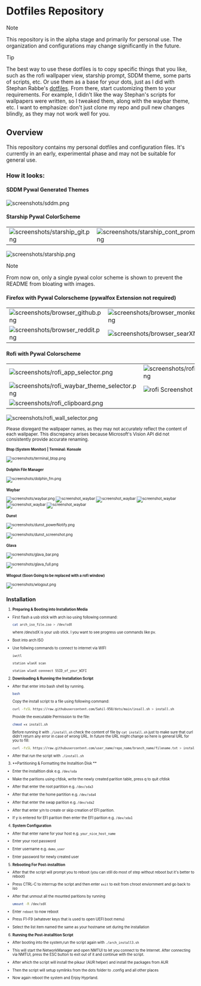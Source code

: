 # Dotfiles Repository

> [!NOTE]  
> This repository is in the alpha stage and primarily for personal use. The organization and configurations may change significantly in the future.

> [!Tip]
> The best way to use these dotfiles is to copy specific things that you like, such as the rofi wallpaper view, starship prompt, SDDM theme, some parts of scripts, etc. Or use them as a base for your dots, just as I did with Stephan Rabbe's [dotfiles](https://gitlab.com/stephan-raabe/dotfiles). From there, start customizing them to your requirements. For example, I didn't like the way Stephan's scripts for wallpapers were written, so I tweaked them, along with the waybar theme, etc. I want to emphasize: don't just clone my repo and pull new changes blindly, as they may not work well for you.

## Overview

This repository contains my personal dotfiles and configuration files. It's currently in an early, experimental phase and may not be suitable for general use.

### How it looks:

#### SDDM Pywal Generated Themes

![screenshots/sddm.png](screenshots/sddm.png)

#### Starship Pywal ColorScheme
|||
|-|-|
|![screenshots/starship_git.png](screenshots/starship_git.png)|![screenshots/starship_cont_prompt.png](screenshots/starship_cont_prompt.png)|

![screenshots/starship.png](screenshots/starship.png)

> [!NOTE]  
> From now on, only a single pywal color scheme is shown to prevent the README from bloating with images.

#### Firefox with Pywal Colorscheme (pywalfox Extension not required)
|||
|---|---|
|![screenshots/browser_github.png](screenshots/browser_github.png)|![screenshots/browser_monkeytype.png](screenshots/browser_monkeytype.png)|
|![screenshots/browser_reddit.png](screenshots/browser_reddit.png)|![screenshots/browser_searXNG.png](screenshots/browser_searXNG.png)|

#### Rofi with Pywal Colorscheme
|||
|---|---|
![screenshots/rofi_app_selector.png](screenshots/rofi_app_selector.png)|![screenshots/rofi_command_runner.png](screenshots/rofi_command_runner.png)|
|![screenshots/rofi_waybar_theme_selector.png](screenshots/rofi_waybar_theme_selector.png)| ![rofi Screenshot](screenshots/rofi_screenshot.png)|
|![screenshots/rofi_clipboard.png](screenshots/rofi_clipboard.png)||

![screenshots/rofi_wall_selector.png](screenshots/rofi_wall_selector.png)

<small>Please disregard the wallpaper names, as they may not accurately reflect the content of each wallpaper. This discrepancy arises because Microsoft's Vision API did not consistently provide accurate renaming.<small>

#### Btop (System Monitor) | Terminal: Konsole
![screenshots/terminal_btop.png](screenshots/terminal_btop.png)

#### Dolphin File Manager
![screenshots/dolphin_fm.png](screenshots/dolphin_fm.png)

#### Waybar
![screenshots/waybar.png](screenshots/waybar.png)
![screenshot_waybar](screenshots/waybar_arrow_centered_light.png)
![screenshot_waybar](screenshots/waybar_slash_light.png)
![screenshot_waybar](screenshots/waybar_arrow_default.png)
![screenshot_waybar](screenshots/waybar_arrow_centered_dark.png)
![screenshot_waybar](screenshots/waybar_slash_dark.png)


#### Dunst
![screenshots/dunst_powerNotify.png](screenshots/dunst_powerNotify.png)

![screenshots/dunst_screenshot.png](screenshots/dunst_screenshot.png)

#### Glava
![screenshots/glava_bar.png](screenshots/glava_bar.png)

![screenshots/glava_full.png](screenshots/glava_full.png)

#### Wlogout (Soon Going to be replaced with a rofi window)
![screenshots/wlogout.png](screenshots/wlogout.png)

## Installation

1. **Preparing & Booting into Installation Media** 

- First flash a usb stick with arch iso using following command:

    ```bash
    cat arch_iso_file.iso > /dev/sdX 
    ```
    where /dev/sdX is your usb stick. I you want to see progress use commands like pv.

- Boot into arch ISO
- Use follwing commands to connect to internet via WIFI

    ```zsh
    iwctl
    ```

    ```zsh
    station wlanX scan
    ```

    ```zsh
    station wlanX connnect SSID_of_your_WIFI
    ```

2. **Downloading & Running the Installation Script**

- After that enter into bash shell by running.

    ```zsh
    bash
    ```
    Copy the install script to a file using following command:

    ```bash
    curl -fsSL https://raw.githubusercontent.com/Sahil-958/dots/main/insall.sh > install.sh
    ```

    Provide the executable Permission to the file:
    ```bash
    chmod +x install.sh
    ```

    Before running it with ``./install.sh`` check the content of file by ``cat install.sh`` just to make sure that curl didn't return any error in case of wrong URL.
    In future the URL might change so  here is general URL for you to fill: 
   
     ```bash
    curl -fsSL https://raw.githubusercontent.com/user_name/repo_name/branch_name/filename.txt > install.sh
    ```

- After that run the script with ``./install.sh``

3. **Partitioning & Formatting the Installtion Disk **

- Enter the installtion disk e.g. ``/dev/sda``

- Make the paritions using cfdisk, write the newly created parition table, press q to quit cfdisk

- After that enter the root partition e.g. ``/dev/sda3``

- After that enter the home partition e.g. ``/dev/sda4``

- After that enter the swap parition e.g. ``/dev/sda2``

- After that enter y/n to create or skip creation of EFI parition. 

- If y is entered for EFI parition then enter the EFI parition e.g. ``/dev/sda1``

4. **System Configuration**

- After that enter name for your host e.g. ``your_nice_host_name``

- Enter your root password

- Enter username e.g. ``demo_user``

- Enter password for newly created user

5. **Rebooting For Post-installtion**

- After that the script will prompt you to reboot (you can still do most of step without reboot but it's better to reboot)

- Press CTRL-C to interrrup the script and then enter ``exit`` to exit from chroot enviornment and go back to iso 
- After that unmout all the mounted paritions by running

    ```bash
    umount -R /dev/sdX 
    ```
- Enter ``reboot`` to now reboot

- Press F1-F9 (whatever keys that is used to open UEFI boot menu) 

- Select the list item named the same as your hostname set during the installation

6. **Running the Post-installtion Script**

- After booting into the system,run the script again with ``./arch_install3.sh``

- This will start the NetworkManager and open NMTUI to let you connect to the Internet. After connecting via NMTUI, press the ESC button to exit out of it and continue with the script.

- After which the script will install the pikaur (AUR helper) and install the packages from AUR

- Then the script will setup symlinks from the dots folder to .config and all other places

- Now again reboot the system and Enjoy Hyprland.


